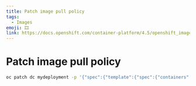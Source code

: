 ```yaml
---
title: Patch image pull policy
tags:
  - Images
emoji: 🎞️
link: https://docs.openshift.com/container-platform/4.5/openshift_images/managing_images/image-pull-policy.html
---
```


# Patch image pull policy

```sh
oc patch dc mydeployment -p '{"spec":{"template":{"spec":{"containers":[{"imagePullPolicy":"IfNotPresent","name":"mydeployment"}]}}}}'
```
